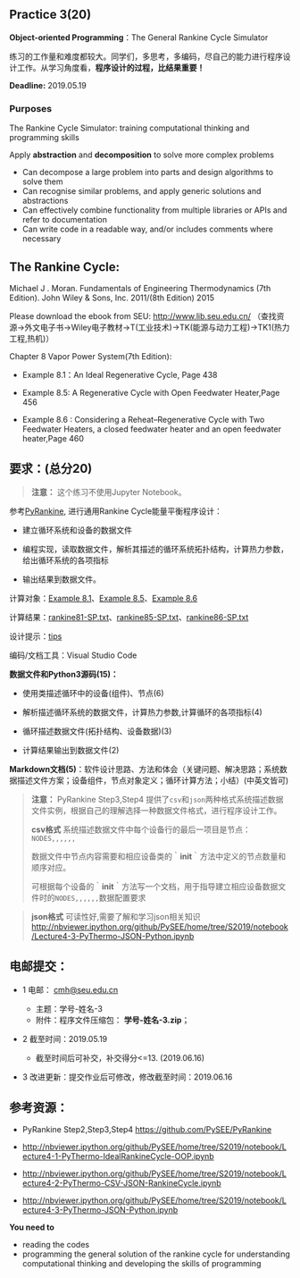 ## Practice 3(20)

**Object-oriented Programming**：The General Rankine Cycle Simulator 

练习的工作量和难度都较大。同学们，多思考，多编码，尽自己的能力进行程序设计工作。从学习角度看，**程序设计的过程，比结果重要！**

**Deadline:**  2019.05.19

### Purposes

The Rankine Cycle Simulator: training computational thinking and  programming skills  

Apply **abstraction** and **decomposition** to solve more complex problems

* Can decompose a large problem into parts and design algorithms to solve them
* Can recognise similar problems, and apply generic solutions and abstractions
* Can effectively combine functionality from multiple libraries or APIs and refer to documentation
* Can write code in a readable way, and/or includes comments where necessary

## The Rankine Cycle: 

Michael J . Moran. Fundamentals of Engineering Thermodynamics (7th Edition).  John Wiley & Sons, Inc. 2011/(8th Edition) 2015

  Please download the ebook from SEU: http://www.lib.seu.edu.cn/ （查找资源->外文电子书->Wiley电子教材->T(工业技术)->TK(能源与动力工程)->TK1(热力工程,热机)）

Chapter 8 Vapor Power System(7th Edition): 

* Example 8.1：An Ideal Regenerative Cycle, Page 438

* Example 8.5: A Regenerative Cycle with Open Feedwater Heater,Page 456

* Example 8.6 : Considering a Reheat–Regenerative Cycle with Two Feedwater Heaters, a closed feedwater heater and an open feedwater heater,Page 460

## 要求：(总分20)

>**注意：** 这个练习不使用Jupyter Notebook。

参考[PyRankine](https://github.com/PySEE/PyRankine), 进行通用Rankine Cycle能量平衡程序设计：

* 建立循环系统和设备的数据文件

* 编程实现，读取数据文件，解析其描述的循环系统拓扑结构，计算热力参数，给出循环系统的各项指标

* 输出结果到数据文件。

计算对象：[Example 8.1](./rankine81.md)、[Example 8.5](./rankine85.md)、[Example 8.6](./rankine86.md)  

计算结果：[rankine81-SP.txt](./rankine81-SP.txt)、[rankine85-SP.txt](./rankine85-SP.txt)、[rankine86-SP.txt](./rankine86-SP.txt)

设计提示：[tips](./tips.md)

编码/文档工具：Visual Studio Code
     
**数据文件和Python3源码(15)：**

   * 使用类描述循环中的设备(组件)、节点(6)
   
   * 解析描述循环系统的数据文件，计算热力参数,计算循环的各项指标(4)

   * 循环描述数据文件(拓扑结构、设备数据)(3)

   * 计算结果输出到数据文件(2)
  
**Markdown文档(5)**：软件设计思路、方法和体会（关键问题、解决思路；系统数据描述文件方案；设备组件，节点对象定义；循环计算方法；小结）(中英文皆可)

 >**注意：** PyRankine Step3,Step4 提供了`csv`和`json`两种格式系统描述数据文件实例，根据自己的理解选择一种数据文件格式，进行程序设计工作。
 >
 > **csv格式** 系统描述数据文件中每个设备行的最后一项目是节点：　`NODES,,,,,,`
 >
 > 数据文件中节点内容需要和相应设备类的｀__init__｀方法中定义的节点数量和顺序对应。
 > 
 > 可根据每个设备的｀__init__｀方法写一个文档，用于指导建立相应设备数据文件时的`NODES,,,,,,`数据配置要求  

> **json格式** 可读性好,需要了解和学习json相关知识 http://nbviewer.ipython.org/github/PySEE/home/tree/S2019/notebook/Lecture4-3-PyThermo-JSON-Python.ipynb
      
## 电邮提交：

* 1 电邮： cmh@seu.edu.cn
   * 主题：学号-姓名-3
   * 附件：程序文件压缩包： **学号-姓名-3.zip**；

* 2 截至时间：2019.05.19
   * 截至时间后可补交，补交得分<=13. (2019.06.16)

* 3 改进更新：提交作业后可修改，修改截至时间：2019.06.16

## 参考资源：

*  PyRankine Step2,Step3,Step4 https://github.com/PySEE/PyRankine 

*  http://nbviewer.ipython.org/github/PySEE/home/tree/S2019/notebook/Lecture4-1-PyThermo-IdealRankineCycle-OOP.ipynb

*  http://nbviewer.ipython.org/github/PySEE/home/tree/S2019/notebook/Lecture4-2-PyThermo-CSV-JSON-RankineCycle.ipynb

*  http://nbviewer.ipython.org/github/PySEE/home/tree/S2019/notebook/Lecture4-3-PyThermo-JSON-Python.ipynb


**You need to**
 
* reading the codes
* programming the general solution of the  rankine cycle for understanding computational thinking and developing the skills of programming 


